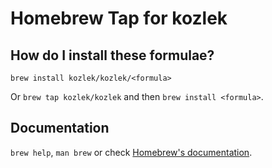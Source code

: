 # Homebrew Tap for kozlek

## How do I install these formulae?

`brew install kozlek/kozlek/<formula>`

Or `brew tap kozlek/kozlek` and then `brew install <formula>`.

## Documentation

`brew help`, `man brew` or check [Homebrew's documentation](https://docs.brew.sh).
